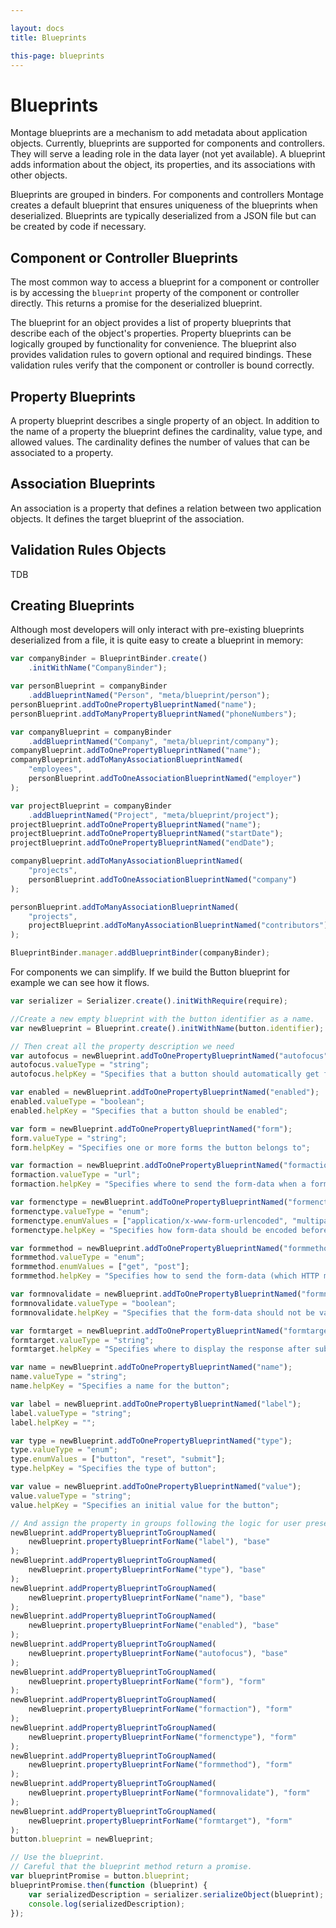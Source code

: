 ```yaml
---

layout: docs
title: Blueprints

this-page: blueprints
---
```


Blueprints
===

Montage blueprints are a mechanism to add metadata about application objects. Currently, blueprints are supported for components and controllers. They will serve a leading role in the data layer (not yet available). A blueprint adds information about the object, its properties, and its associations with other objects.

Blueprints are grouped in binders. For components and controllers Montage creates a default blueprint that ensures uniqueness of the blueprints when deserialized. Blueprints are typically deserialized from a JSON file but can be created by code if necessary.

## Component or Controller Blueprints

The most common way to access a blueprint for a component or controller is by accessing the `blueprint` property of the component or controller directly. This returns a promise for the deserialized blueprint.

The blueprint for an object provides a list of property blueprints that describe each of the object's properties. Property blueprints can be logically grouped by functionality for convenience.
The blueprint also provides validation rules to govern optional and required bindings. These validation rules verify that the component or controller is bound correctly.

## Property Blueprints

A property blueprint describes a single property of an object. In addition to the name of a property the blueprint defines the cardinality, value type, and allowed values. The cardinality defines the number of values that can be associated to a property.

## Association Blueprints

An association is a property that defines a relation between two application objects. It defines the target blueprint of the association.

## Validation Rules Objects

TDB

## Creating Blueprints

Although most developers will only interact with pre-existing blueprints deserialized from a file, it is quite easy to create a blueprint in memory:

```javascript
var companyBinder = BlueprintBinder.create()
    .initWithName("CompanyBinder");

var personBlueprint = companyBinder
    .addBlueprintNamed("Person", "meta/blueprint/person");
personBlueprint.addToOnePropertyBlueprintNamed("name");
personBlueprint.addToManyPropertyBlueprintNamed("phoneNumbers");

var companyBlueprint = companyBinder
    .addBlueprintNamed("Company", "meta/blueprint/company");
companyBlueprint.addToOnePropertyBlueprintNamed("name");
companyBlueprint.addToManyAssociationBlueprintNamed(
    "employees",
    personBlueprint.addToOneAssociationBlueprintNamed("employer")
);

var projectBlueprint = companyBinder
    .addBlueprintNamed("Project", "meta/blueprint/project");
projectBlueprint.addToOnePropertyBlueprintNamed("name");
projectBlueprint.addToOnePropertyBlueprintNamed("startDate");
projectBlueprint.addToOnePropertyBlueprintNamed("endDate");

companyBlueprint.addToManyAssociationBlueprintNamed(
    "projects",
    personBlueprint.addToOneAssociationBlueprintNamed("company")
);

personBlueprint.addToManyAssociationBlueprintNamed(
    "projects",
    projectBlueprint.addToManyAssociationBlueprintNamed("contributors")
);

BlueprintBinder.manager.addBlueprintBinder(companyBinder);
```

For components we can simplify. If we build the Button blueprint for example we can see how it flows.

```javascript
var serializer = Serializer.create().initWithRequire(require);

//Create a new empty blueprint with the button identifier as a name.
var newBlueprint = Blueprint.create().initWithName(button.identifier);

// Then creat all the property description we need
var autofocus = newBlueprint.addToOnePropertyBlueprintNamed("autofocus");
autofocus.valueType = "string";
autofocus.helpKey = "Specifies that a button should automatically get focus when the page loads";

var enabled = newBlueprint.addToOnePropertyBlueprintNamed("enabled");
enabled.valueType = "boolean";
enabled.helpKey = "Specifies that a button should be enabled";

var form = newBlueprint.addToOnePropertyBlueprintNamed("form");
form.valueType = "string";
form.helpKey = "Specifies one or more forms the button belongs to";

var formaction = newBlueprint.addToOnePropertyBlueprintNamed("formaction");
formaction.valueType = "url";
formaction.helpKey = "Specifies where to send the form-data when a form is submitted. Only for type='submit'";

var formenctype = newBlueprint.addToOnePropertyBlueprintNamed("formenctype");
formenctype.valueType = "enum";
formenctype.enumValues = ["application/x-www-form-urlencoded", "multipart/form-data", "text/plain"];
formenctype.helpKey = "Specifies how form-data should be encoded before sending it to a server. Only for type='submit'";

var formmethod = newBlueprint.addToOnePropertyBlueprintNamed("formmethod");
formmethod.valueType = "enum";
formmethod.enumValues = ["get", "post"];
formmethod.helpKey = "Specifies how to send the form-data (which HTTP method to use). Only for type='submit'";

var formnovalidate = newBlueprint.addToOnePropertyBlueprintNamed("formnovalidate");
formnovalidate.valueType = "boolean";
formnovalidate.helpKey = "Specifies that the form-data should not be validated on submission. Only for type='submit'";

var formtarget = newBlueprint.addToOnePropertyBlueprintNamed("formtarget");
formtarget.valueType = "string";
formtarget.helpKey = "Specifies where to display the response after submitting the form. Only for type='submit'";

var name = newBlueprint.addToOnePropertyBlueprintNamed("name");
name.valueType = "string";
name.helpKey = "Specifies a name for the button";

var label = newBlueprint.addToOnePropertyBlueprintNamed("label");
label.valueType = "string";
label.helpKey = "";

var type = newBlueprint.addToOnePropertyBlueprintNamed("type");
type.valueType = "enum";
type.enumValues = ["button", "reset", "submit"];
type.helpKey = "Specifies the type of button";

var value = newBlueprint.addToOnePropertyBlueprintNamed("value");
value.valueType = "string";
value.helpKey = "Specifies an initial value for the button";

// And assign the property in groups following the logic for user presentation
newBlueprint.addPropertyBlueprintToGroupNamed(
    newBlueprint.propertyBlueprintForName("label"), "base"
);
newBlueprint.addPropertyBlueprintToGroupNamed(
    newBlueprint.propertyBlueprintForName("type"), "base"
);
newBlueprint.addPropertyBlueprintToGroupNamed(
    newBlueprint.propertyBlueprintForName("name"), "base"
);
newBlueprint.addPropertyBlueprintToGroupNamed(
    newBlueprint.propertyBlueprintForName("enabled"), "base"
);
newBlueprint.addPropertyBlueprintToGroupNamed(
    newBlueprint.propertyBlueprintForName("autofocus"), "base"
);
newBlueprint.addPropertyBlueprintToGroupNamed(
    newBlueprint.propertyBlueprintForName("form"), "form"
);
newBlueprint.addPropertyBlueprintToGroupNamed(
    newBlueprint.propertyBlueprintForName("formaction"), "form"
);
newBlueprint.addPropertyBlueprintToGroupNamed(
    newBlueprint.propertyBlueprintForName("formenctype"), "form"
);
newBlueprint.addPropertyBlueprintToGroupNamed(
    newBlueprint.propertyBlueprintForName("formmethod"), "form"
);
newBlueprint.addPropertyBlueprintToGroupNamed(
    newBlueprint.propertyBlueprintForName("formnovalidate"), "form"
);
newBlueprint.addPropertyBlueprintToGroupNamed(
    newBlueprint.propertyBlueprintForName("formtarget"), "form"
);
button.blueprint = newBlueprint;

// Use the blueprint.
// Careful that the blueprint method return a promise.
var blueprintPromise = button.blueprint;
blueprintPromise.then(function (blueprint) {
    var serializedDescription = serializer.serializeObject(blueprint);
    console.log(serializedDescription);
});
```